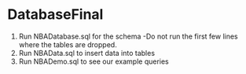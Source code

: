 # DatabaseFinal

1) Run NBADatabase.sql for the schema
	-Do not run the first few lines where the tables are dropped.
2) Run NBAData.sql to insert data into tables
3) Run NBADemo.sql to see our example queries
 
